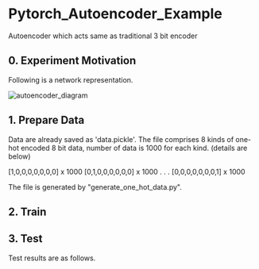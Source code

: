 # Pytorch_Autoencoder_Example
Autoencoder which acts same as traditional 3 bit encoder

## 0. Experiment Motivation

Following is a network representation.

![autoencoder_diagram](https://user-images.githubusercontent.com/77431192/117440740-6c694100-af6f-11eb-8169-47354897c160.png)
## 1. Prepare Data
Data are already saved as 'data.pickle'. The file comprises 8 kinds of one-hot encoded 8 bit data, number of data is 1000 for each kind. 
(details are below)


[1,0,0,0,0,0,0,0] x 1000
[0,1,0,0,0,0,0,0] x 1000
.
.
.
[0,0,0,0,0,0,0,1] x 1000

The file is generated by "generate_one_hot_data.py".

## 2. Train

## 3. Test
Test results are as follows.
